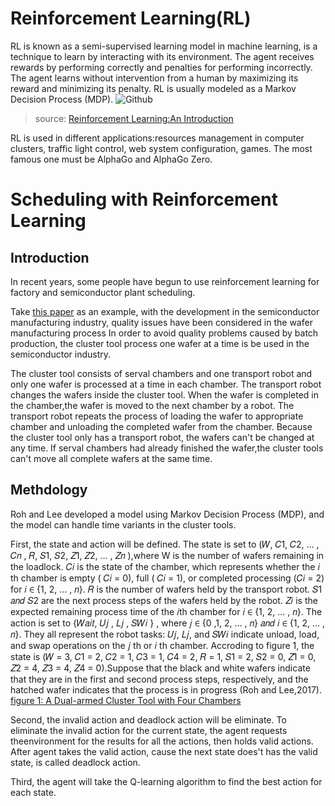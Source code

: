 # Reinforcement Learning(RL)
RL is known as a semi-supervised learning model in machine learning, 
is a technique to learn by interacting with its environment. The agent receives rewards by performing correctly and penalties for performing incorrectly. 
The agent learns without intervention from a human by maximizing its reward and minimizing its penalty. 
RL is usually modeled as a Markov Decision Process (MDP).
![Github](https://miro.medium.com/max/1400/1*-0G8EIeG24OYTbt5KZSalQ.png)
>source: [Reinforcement Learning:An Introduction](http://incompleteideas.net/book/bookdraft2017nov5.pdf)


RL is used in different applications:resources management in computer clusters, traffic light control, web system configuration, games.
The most famous one must be AlphaGo and AlphaGo Zero.
# Scheduling with Reinforcement Learning
## Introduction
In recent years, some people have begun to use reinforcement learning for factory and semiconductor plant scheduling.

Take [this paper](https://www.semanticscholar.org/paper/A-REINFORCEMENT-LEARNING-APPROACH-TO-SCHEDULING-Roh-Lee/b61d28e723b9b29b876813226a21d55088c4cdef) 
as an example, with the development in the semiconductor manufacturing industry, quality issues have been considered in the wafer manufacturing process 
In order to avoid quality problems caused by batch production, the cluster tool process one wafer at a time is be used in the semiconductor industry.

The cluster tool consists of serval chambers and one transport robot and only one wafer is processed at a time in each chamber.
The transport robot changes the wafers inside the cluster tool.
When the wafer is completed in the chamber,the wafer is moved to the next chamber by a robot. 
The transport robot repeats the process of loading the wafer to appropriate chamber and unloading the completed wafer from the chamber.
Because the cluster tool only has a transport robot, the wafers can't be changed at any time. If serval chambers had already finished the wafer,the cluster tools
can't move all complete wafers at the same time.
## Methdology
Roh and Lee developed a model using Markov Decision Process (MDP), and the model can handle time variants in the cluster tools.

First, the state and action will be defined. The state is set to (𝑊, 𝐶1, 𝐶2, … , 𝐶𝑛 , 𝑅, 𝑆1, 𝑆2, 𝑍1, 𝑍2, … , 𝑍𝑛 ),where W is the number of wafers remaining in the loadlock.
𝐶𝑖 is the state of the chamber, which represents whether the 𝑖 th chamber is empty ( 𝐶𝑖 = 0), full ( 𝐶𝑖 = 1), or completed processing (𝐶𝑖 = 2) for 𝑖 ∈ {1, 2, … , 𝑛}.
𝑅 is the number of wafers held by the transport robot. 𝑆1 𝑎𝑛𝑑 𝑆2 are the next process steps of the wafers held by the robot. 𝑍𝑖 is the expected remaining process time of the
𝑖th chamber for 𝑖 ∈ {1, 2, … , 𝑛}. The action is set to {𝑊𝑎𝑖𝑡, 𝑈𝑗 , 𝐿𝑗 , 𝑆𝑊𝑖 } , where 𝑗 ∈ {0 ,1, 2, … , 𝑛} 𝑎𝑛𝑑 𝑖 ∈ {1, 2, … , 𝑛}. They all represent the robot tasks: 𝑈𝑗, 𝐿𝑗, and 𝑆𝑊𝑖 indicate unload, load, and swap operations on the 𝑗 th or 𝑖 th chamber. Accroding to figure 1, the state is (𝑊 = 3, 𝐶1 = 2, 𝐶2 = 1, 𝐶3 =
1, 𝐶4 = 2, 𝑅 = 1, 𝑆1 = 2, 𝑆2 = 0, 𝑍1 = 0, 𝑍2 = 4, 𝑍3 = 4, 𝑍4 = 0).Suppose that the black and white wafers indicate that they are in the first and second process steps, respectively, and the hatched wafer indicates that the process is in progress (Roh and Lee,2017).
[figure 1: A Dual-armed Cluster Tool with Four Chambers](https://github.com/yuwen-teng/ORA/blob/master/A%20Dual-armed%20Cluster%20Tool%20with%20Four%20Chambers.PNG)

Second, the invalid action and deadlock action will be eliminate. To eliminate the invalid action for the current state, the agent requests theenvironment for the results for all the actions, then holds valid actions. After agent takes the valid action, cause the next state does't has the valid state, is called deadlock action.

Third, the agent will take the Q-learning algorithm to find the best action for each state.


